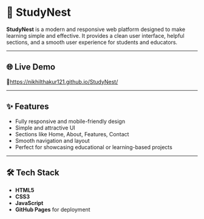 # 🏫 StudyNest

**StudyNest** is a modern and responsive web platform designed to make learning simple and effective. It provides a clean user interface, helpful sections, and a smooth user experience for students and educators.

---

## 🌐 Live Demo
🔗https://nikhilthakur121.github.io/StudyNest/

---

## ✨ Features
- Fully responsive and mobile-friendly design  
- Simple and attractive UI  
- Sections like Home, About, Features, Contact  
- Smooth navigation and layout  
- Perfect for showcasing educational or learning-based projects  

---

## 🛠️ Tech Stack
- **HTML5**  
- **CSS3**  
- **JavaScript**  
- **GitHub Pages** for deployment  

